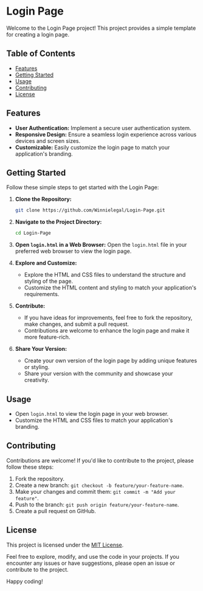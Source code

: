 
# Login Page

Welcome to the Login Page project! This project provides a simple template for creating a login page.

## Table of Contents
- [Features](#features)
- [Getting Started](#getting-started)
- [Usage](#usage)
- [Contributing](#contributing)
- [License](#license)

## Features
- **User Authentication:** Implement a secure user authentication system.
- **Responsive Design:** Ensure a seamless login experience across various devices and screen sizes.
- **Customizable:** Easily customize the login page to match your application's branding.

## Getting Started
Follow these simple steps to get started with the Login Page:

1. **Clone the Repository:**
   ```bash
   git clone https://github.com/Winnielegal/Login-Page.git
   ```

2. **Navigate to the Project Directory:**
   ```bash
   cd Login-Page
   ```

3. **Open `login.html` in a Web Browser:**
   Open the `login.html` file in your preferred web browser to view the login page.

4. **Explore and Customize:**
   - Explore the HTML and CSS files to understand the structure and styling of the page.
   - Customize the HTML content and styling to match your application's requirements.

5. **Contribute:**
   - If you have ideas for improvements, feel free to fork the repository, make changes, and submit a pull request.
   - Contributions are welcome to enhance the login page and make it more feature-rich.

6. **Share Your Version:**
   - Create your own version of the login page by adding unique features or styling.
   - Share your version with the community and showcase your creativity.

## Usage
- Open `login.html` to view the login page in your web browser.
- Customize the HTML and CSS files to match your application's branding.

## Contributing
Contributions are welcome! If you'd like to contribute to the project, please follow these steps:

1. Fork the repository.
2. Create a new branch: `git checkout -b feature/your-feature-name`.
3. Make your changes and commit them: `git commit -m "Add your feature"`.
4. Push to the branch: `git push origin feature/your-feature-name`.
5. Create a pull request on GitHub.

## License
This project is licensed under the [MIT License](LICENSE.txt).

Feel free to explore, modify, and use the code in your projects. If you encounter any issues or have suggestions, please open an issue or contribute to the project.

Happy coding!
```.
